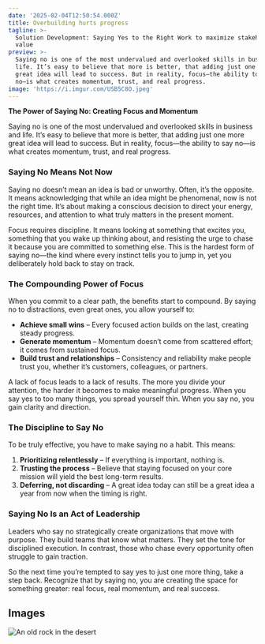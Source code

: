 ```yaml
---
date: '2025-02-04T12:50:54.000Z'
title: Overbuilding hurts progress
tagline: >-
  Solution Development: Saying Yes to the Right Work to maximize stakeholder
  value
preview: >-
  Saying no is one of the most undervalued and overlooked skills in business and
  life. It’s easy to believe that more is better, that adding just one more
  great idea will lead to success. But in reality, focus—the ability to say
  no—is what creates momentum, trust, and real progress.
image: 'https://i.imgur.com/USB5C8O.jpeg'
---
```

**The Power of Saying No: Creating Focus and Momentum**

Saying no is one of the most undervalued and overlooked skills in business and life. It’s easy to believe that more is better, that adding just one more great idea will lead to success. But in reality, focus—the ability to say no—is what creates momentum, trust, and real progress.

### Saying No Means Not Now

Saying no doesn’t mean an idea is bad or unworthy. Often, it’s the opposite. It means acknowledging that while an idea might be phenomenal, now is not the right time. It’s about making a conscious decision to direct your energy, resources, and attention to what truly matters in the present moment.

Focus requires discipline. It means looking at something that excites you, something that you wake up thinking about, and resisting the urge to chase it because you are committed to something else. This is the hardest form of saying no—the kind where every instinct tells you to jump in, yet you deliberately hold back to stay on track.

### The Compounding Power of Focus

When you commit to a clear path, the benefits start to compound. By saying no to distractions, even great ones, you allow yourself to:

- **Achieve small wins** – Every focused action builds on the last, creating steady progress.
- **Generate momentum** – Momentum doesn’t come from scattered effort; it comes from sustained focus.
- **Build trust and relationships** – Consistency and reliability make people trust you, whether it’s customers, colleagues, or partners.

A lack of focus leads to a lack of results. The more you divide your attention, the harder it becomes to make meaningful progress. When you say yes to too many things, you spread yourself thin. When you say no, you gain clarity and direction.

### The Discipline to Say No

To be truly effective, you have to make saying no a habit. This means:

1. **Prioritizing relentlessly** – If everything is important, nothing is.
2. **Trusting the process** – Believe that staying focused on your core mission will yield the best long-term results.
3. **Deferring, not discarding** – A great idea today can still be a great idea a year from now when the timing is right.

### Saying No Is an Act of Leadership

Leaders who say no strategically create organizations that move with purpose. They build teams that know what matters. They set the tone for disciplined execution. In contrast, those who chase every opportunity often struggle to gain traction.

So the next time you’re tempted to say yes to just one more thing, take a step back. Recognize that by saying no, you are creating the space for something greater: real focus, real momentum, and real success.
## Images

![An old rock in the desert](https://images.unsplash.com/photo-1654475677192-2d869348bb4c?ixlib=rb-1.2.1&ixid=MnwxMjA3fDB8MHxwaG90by1wYWdlfHx8fGVufDB8fHx8&auto=format&fit=crop&w=1170&q=80)
